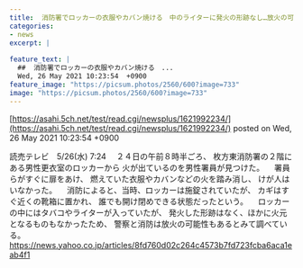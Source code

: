 ```yaml
---
title:  消防署でロッカーの衣服やカバン焼ける　中のライターに発火の形跡なし…放火の可能性も　枚方市  
categories:
- news
excerpt: |
  
feature_text: |
  ##  消防署でロッカーの衣服やカバン焼ける　...
  Wed, 26 May 2021 10:23:54  +0900
feature_image: "https://picsum.photos/2560/600?image=733"
image: "https://picsum.photos/2560/600?image=733"
---
```


[https://asahi.5ch.net/test/read.cgi/newsplus/1621992234/](https://asahi.5ch.net/test/read.cgi/newsplus/1621992234/)
posted on Wed, 26 May 2021 10:23:54  +0900

<!--more-->

読売テレビ　5/26(水) 7:24 　２４日の午前８時半ごろ、 枚方東消防署の２階にある男性更衣室のロッカーから 火が出ているのを男性署員が見つけた。 　署員らがすぐに扉をあけ、 燃えていた衣服やカバンなどの火を踏み消し、 けが人はいなかった。 　消防によると、当時、ロッカーは施錠されていたが、 カギはすぐ近くの靴箱に置かれ、 誰でも開け閉めできる状態だったという。 　ロッカーの中にはタバコやライターが入っていたが、 発火した形跡はなく、ほかに火元となるものもなかったため、 警察と消防は放火の可能性もあるとみて調べている。 https://news.yahoo.co.jp/articles/8fd760d02c264c4573b7fd723fcba6aca1eab4f1
